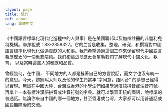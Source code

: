 ```yaml
---
layout: page
title: 關於
ref: about
lang: 繁體中文
---
```


《中國語言標準化現代化進程中的人與事》是在美國聯邦以及加州註冊的非營利免稅機構。聯邦稅號：83-2358327。它的主旨是收集，整理，研究，和撰寫對中國語言標準化現代化做過貢獻的人和事。我們希望通過這個工作來保留現代中國語言發展歷史的一個重要階段。我們相信這段歷史會幫助我們了解現代中國文化，教育， 以及當時這些人的奉獻和品質。

曾經幾何，在中國， 不同地方的人都是操著自己的方言說話，而文字也沒有統一的意思。今天，黎錦熙大师以及他的學生們當年“字同意，語同音” 的夢想已經得以實現。無論在中國大陸，台灣或香港的小學生們如果學過漢語拼音或注音符號。再拿上一本有標注漢語拼音或注音符號的字典。就可以學習正統的國語，說標準的普通話。無論你來自中國的哪一個地方，甚至香港或台灣，大家都可以用普通話或國語無障礙的交流。

